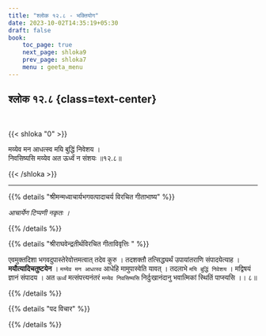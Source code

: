 ```yaml
---
title: "श्लोक १२.८ - भक्तियोग"
date: 2023-10-02T14:35:19+05:30
draft: false
book:
    toc_page: true
    next_page: shloka9
    prev_page: shloka7
    menu : geeta_menu
---
```




## श्लोक १२.८ {class=text-center}

<br/>

{{< shloka  "0"  >}}

मय्येव मन आधत्स्व मयि बुद्धिं निवेशय ।  
निवसिष्यसि मय्येव अत ऊर्ध्वं न संशयः ॥१२.८॥

{{< /shloka >}}

---


{{% details "श्रीमन्मध्वाचार्यभगवत्पादाचर्य विरचित  गीताभाष्य" %}}

*आचार्येण टिप्पणी नकृतः ।*

{{% /details %}}



{{% details "श्रीराघवेन्द्रतीर्थविरचित गीताविवृत्तिः " %}}

एवमुक्तदिशा भगवदुपास्तेरेवोत्तमत्वात् तदेव कुरु । 
तदशक्तौ तत्सिद्ध्यर्थं उपायांतराणि संपादयेत्याह । 
**मयौत्यादिचतुष्टयेन** । `मय्येव मन आधत्स्व`
आधेहि मामुपास्वेति यावत्‌ । तदलाभे `मयि बुद्धिं निवेशय` 
। मद्विषयं ज्ञानं संपादय । अत `ऊर्ध्वं` 
मत्संपत्त्यनंतरं `मय्येव निवसिष्यसि` निर्दुःखानंदानु
भवात्मिकां स्थितिं पाप्स्यसि ।। ८॥

{{% /details %}}



{{% details "पद विचार" %}}


{{% /details %}}
